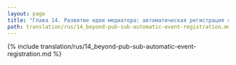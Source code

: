 ```yaml
---
layout: page
title: "Глава 14. Развитие идеи медиатора: автоматическая регистрация событий"
path: translation/rus/14_beyond-pub-sub-automatic-event-registration.md
---
```


{% include translation/rus/14_beyond-pub-sub-automatic-event-registration.md %}
